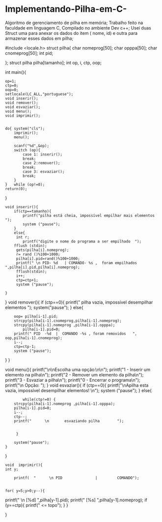 # Implementando-Pilha-em-C-
Algoritmo de gerenciamento de pilha em memória;
Trabalho feito na faculdade em linguagem C, Compilado no ambiente Dev c++;
Usei duas Struct uma para anexar os dados do item ( nome, id) e outra para armazenar esses dados em pilha;


#include <locale.h>
struct pilha{
    char nomeprog[50];
    char opppa[50];
    char cnomeprog[50];
     int pid; 
  
};
struct pilha pilha[tamanho];
	int op, i, ctp, oop; 	
	

int main(){

	op=1;
	ctp=0;
	oop=0;
	setlocale(LC_ALL,"portuguese");
	void inserir();
	void remover();
	void esvaziar();
	void menu();
	void imprimir();
    
    
	do{	system("cls");
    	imprimir();
		menu();
		
		scanf("%d",&op);
		switch (op){
			case 1: inserir();
			break;
			case 2:remover();
			break;
			case 3: esvaziar();
			break;
		}	
	}	while (op!=0);	
	return(0);
}


	void inserir(){
		if(ctp==tamanho){
			printf("pilha está cheia, impossível empilhar mais elementos  ");
			system ("pause");
		}
		else{ 
         int r;
			printf("digite o nome do programa a ser empilhado  ");
	   	fflush (stdin);
		 gets(pilha[i].nomeprog);
    	 r= rand ()%100+1000;
		 pilha[i].pid=rand()%100+1000;
		 printf(" \n PID- %d   | COMANDO- %s ,  foram empilhados    ",pilha[i].pid,pilha[i].nomeprog);
		 fflush(stdin);
		 i++;
		 ctp=ctp+1;		
		 system ("pause");
		 
	}
}
   void remover(){
   	if (ctp==0){
   		printf(" pilha vazia, impossível desempilhar elementos  ");
   		system("pause");
	   }
	   else{
	  
	  	oop= pilha[i-1].pid;
	  	strcpy(pilha[i-1].cnomeprog,pilha[i-1].nomeprog);
    	strcpy(pilha[i-1].nomeprog ,pilha[i-1].opppa);                                          
	  		pilha[i-1].pid=0;
	 	printf(" PID  -%d  |  COMANDO -%s , foram removidos   ", oop,pilha[i-1].cnomeprog);
	 	i--;
	    ctp=ctp-1;
	  	system ("pause");
   }
}

   
   void menu(){
	printf("\n\nEscolha uma opção:\n\n");
	printf("1 - Inserir um elemento na pilha\n");
	printf("2 - Remover um elemento da pilha\n");
	printf("3 - Esvaziar a pilha\n");
	printf("0 - Encerrar o programa\n");
	printf("\n Opção: ");
}
void esvaziar(){
		if (ctp==0){
		printf("\nApilha esta vazia, impossível desempilhar elementos!   \n");
		system ("pause");
	}
	else{
		
			while(ctp!=0) {
		strcpy(pilha[i-1].nomeprog ,pilha[i-1].opppa);	
		pilha[i-1].pid=0;
		i--;
		ctp--;
	    printf("      \n       esvaziando pilha        ");
	
	      
	     }
	 
		system("pause");
    }
}
	

	void  imprimir(){
	int y;
	 
		printf(  "      \n PID               |         COMANDO");
	 

    for( y=5;y>0;y--){
   printf("     \n          [%d]  ",pilha[y-1].pid);
   printf("           [%s]  ",pilha[y-1].nomeprog);
    if (y==ctp){
   	   printf("     <= topo");
		  }
	}

   }

